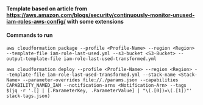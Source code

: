 #### Template based on article from <https://aws.amazon.com/blogs/security/continuously-monitor-unused-iam-roles-aws-config/> with some extensions

#### Commands to run  

```text
aws cloudformation package --profile <Profile-Name> --region <Region> --template-file iam-role-last-used.yml --s3-bucket <S3-Bucket> --output-template-file iam-role-last-used-transformed.yml
```

```text
aws cloudformation deploy --profile <Profile-Name> --region <Region> --template-file iam-role-last-used-transformed.yml --stack-name <Stack-Name> --parameter-overrides file://./params.json --capabilities CAPABILITY_NAMED_IAM --notification-arns <Notification-Arn> --tags $(jq -r '.[] | [.ParameterKey, .ParameterValue] | "\(.[0])=\(.[1])"' stack-tags.json)
```
